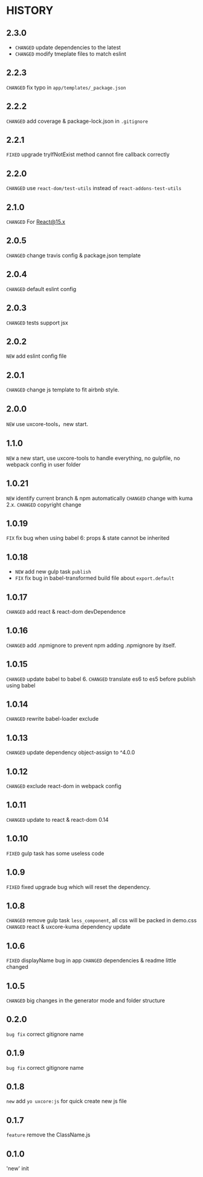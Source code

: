HISTORY
=================

## 2.3.0

* `CHANGED` update dependencies to the latest
* `CHANGED` modify tmeplate files to match eslint

## 2.2.3

`CHANGED` fix typo in `app/templates/_package.json`

## 2.2.2

`CHANGED` add coverage & package-lock.json in `.gitignore`

## 2.2.1

`FIXED` upgrade tryIfNotExist method cannot fire callback correctly

## 2.2.0

`CHANGED` use `react-dom/test-utils` instead of `react-addons-test-utils`

## 2.1.0

`CHANGED` For React@15.x

## 2.0.5

`CHANGED` change travis config & package.json template 

## 2.0.4

`CHANGED` default eslint config

## 2.0.3

`CHANGED` tests support jsx

## 2.0.2

`NEW` add eslint config file

## 2.0.1

`CHANGED` change js template to fit airbnb style.

## 2.0.0

`NEW` use uxcore-tools，new start.

## 1.1.0

`NEW` a new start, use uxcore-tools to handle everything, no gulpfile, no webpack config in user folder

## 1.0.21

`NEW` identify current branch & npm automatically
`CHANGED` change with kuma 2.x.
`CHANGED` copyright change

## 1.0.19

`FIX` fix bug when using babel 6: props & state cannot be inherited

## 1.0.18

* `NEW` add new gulp task `publish`
* `FIX` fix bug in babel-transformed build file about `export.default`

## 1.0.17

`CHANGED` add react & react-dom devDependence

## 1.0.16

`CHANGED` add .npmignore to prevent npm adding .npmignore by itself.

## 1.0.15

`CHANGED` update babel to babel 6.
`CHANGED` translate es6 to es5 before publish using babel

## 1.0.14

`CHANGED` rewrite babel-loader exclude

## 1.0.13

`CHANGED` update dependency object-assign to ^4.0.0

## 1.0.12

`CHANGED` exclude react-dom in webpack config

## 1.0.11

`CHANGED` update to react & react-dom 0.14

## 1.0.10

`FIXED` gulp task has some useless code

## 1.0.9

`FIXED` fixed upgrade bug which will reset the dependency.

## 1.0.8

`CHANGED` remove gulp task `less_component`, all css will be packed in demo.css
`CHANGED` react & uxcore-kuma dependency update

## 1.0.6

`FIXED` displayName bug in app
`CHANGED` dependencies & readme little changed

## 1.0.5

`CHANGED` big changes in the generator mode and folder structure

## 0.2.0

`bug fix`  correct gitignore name


## 0.1.9

`bug fix`  correct gitignore name


## 0.1.8

`new` add  `yo uxcore:js` for quick create new js file

## 0.1.7 

`feature` remove the ClassName.js

## 0.1.0

'new' init